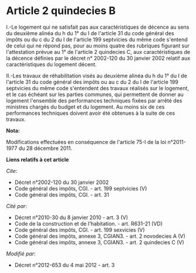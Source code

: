 # Article 2 quindecies B

I.-Le logement qui ne satisfait pas aux caractéristiques de décence au sens du deuxième alinéa du h du 1° du I de l'article
31 du code général des impôts ou du c du 2 du I de l'article 199 septvicies du même code s'entend de celui qui ne répond pas,
pour au moins quatre des rubriques figurant sur l'attestation prévue au 1° de l'article 2 quindecies C, aux caractéristiques
de la décence définies par le décret n° 2002-120 du 30 janvier 2002 relatif aux caractéristiques du logement décent. 

II.-Les travaux de réhabilitation visés au deuxième alinéa du h du 1° du I de l'article 31 du code général des impôts ou au c
du 2 du I de l'article 199 septvicies du même code s'entendent des travaux réalisés sur le logement, et le cas échéant sur
les parties communes, qui permettent de donner au logement l'ensemble des performances techniques fixées par arrêté des
ministres chargés du budget et du logement. Au moins six de ces performances techniques doivent avoir été obtenues à la suite
de ces travaux.

**Nota:**

Modifications effectuées en conséquence de l'article 75-I de la loi n°2011-1977 du 28 décembre 2011.

**Liens relatifs à cet article**

_Cite_:

  - Décret n°2002-120 du 30 janvier 2002
  - Code général des impôts, CGI. - art. 199 septvicies (V)
  - Code général des impôts, CGI. - art. 31

_Cité par_:

  - Décret n°2010-30 du 8 janvier 2010 - art. 3 (V)
  - Code de la construction et de l'habitation. - art. R631-21 (VD)
  - Code général des impôts, CGI. - art. 199 sexvicies (V)
  - Code général des impôts, annexe 3, CGIAN3. - art. 2 novodecies A (V)
  - Code général des impôts, annexe 3, CGIAN3. - art. 2 quindecies C (V)

_Modifié par_:

  - Décret n°2012-653 du 4 mai 2012 - art. 3
